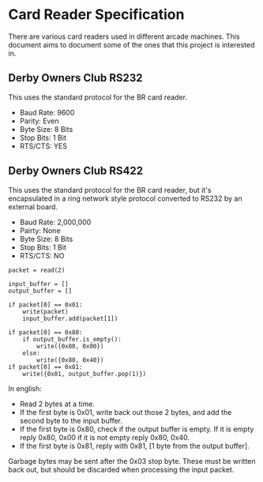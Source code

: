 # Card Reader Specification

There are various card readers used in different arcade machines. This document aims to document some of the ones that this project is interested in.

## Derby Owners Club RS232

This uses the standard protocol for the BR card reader.

- Baud Rate: 9600
- Parity: Even
- Byte Size: 8 Bits
- Stop Bits: 1 Bit
- RTS/CTS: YES

## Derby Owners Club RS422

This uses the standard protocol for the BR card reader, but it's encapsulated in a ring network style protocol converted to RS232 by an external board.

- Baud Rate: 2,000,000
- Pairty: None
- Byte Size: 8 Bits
- Stop Bits: 1 Bit
- RTS/CTS: NO

```
packet = read(2)

input_buffer = []
output_buffer = []

if packet[0] == 0x01:
	write(packet)
	input_buffer.add(packet[1])

if packet[0] == 0x80:
	if output_buffer.is_empty():
		write({0x80, 0x00})
	else:
		write({0x80, 0x40})
if packet[0] == 0x81:
	write({0x81, output_buffer.pop(1)})

```

In english:

- Read 2 bytes at a time.
- If the first byte is 0x01, write back out those 2 bytes, and add the second byte to the input buffer.
- If the first byte is 0x80, check if the output buffer is empty. If it is empty reply 0x80, 0x00 if it is not empty reply 0x80, 0x40.
- If the first byte is 0x81, reply with 0x81, [1 byte from the output buffer].

Garbage bytes may be sent after the 0x03 stop byte. These must be written back out, but should be discarded when processing the input packet.
